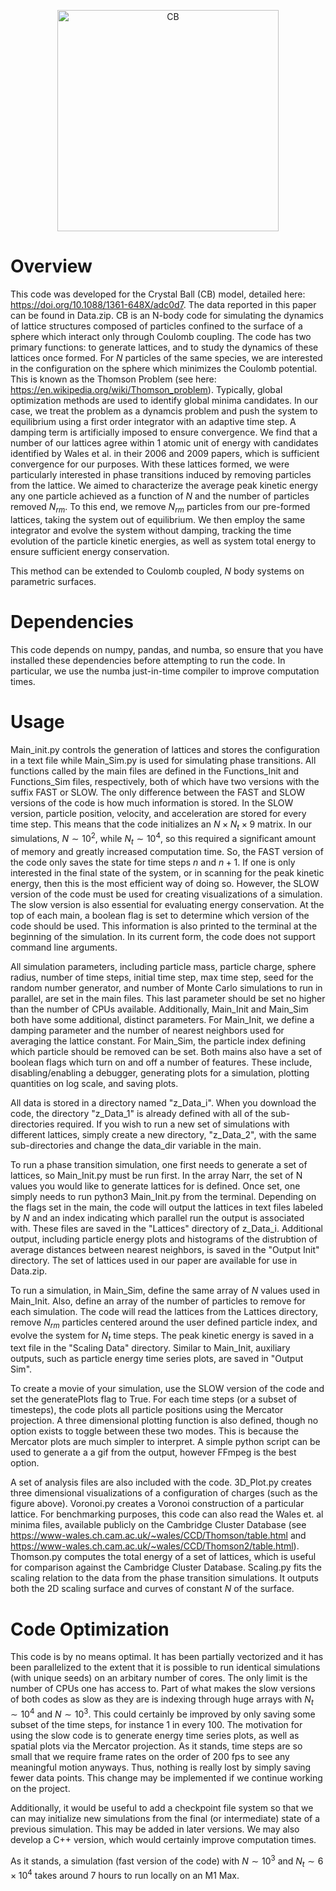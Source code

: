 <p align="center">
<img width="354" alt="CB" src="https://github.com/user-attachments/assets/e2791402-5a78-46c5-a51d-bc64cc0f728d">
</p>

# Overview
This code was developed for the Crystal Ball (CB) model, detailed here: https://doi.org/10.1088/1361-648X/adc0d7. The data reported in this paper can be found in Data.zip. CB is an N-body code for simulating the dynamics of lattice structures composed of particles confined to the surface of a sphere which interact only through Coulomb coupling. The code has two primary functions: to generate lattices, and to study the dynamics of these lattices once formed. For $N$ particles of the same species, we are interested in the configuration
on the sphere which minimizes the Coulomb potential. This is known as the Thomson Problem (see here: https://en.wikipedia.org/wiki/Thomson_problem). Typically, global optimization methods are used to identify global minima candidates. In our case, we treat the problem as a dynamcis problem and push
the system to equilibrium using a first order integrator with an adaptive time step. A damping term is artificially imposed to ensure convergence. We find that a number of our lattices agree within 1 atomic unit of energy with candidates
identified by Wales et al. in their 2006 and 2009 papers, which is sufficient convergence for our purposes. With these lattices formed, we were particularly interested in phase transitions induced by removing particles from the lattice.
We aimed to characterize the average peak kinetic energy any one particle achieved as a function of $N$ and the number of particles removed $N_{rm}$. To this end, we remove $N_{rm}$ particles from our pre-formed lattices,
taking the system out of equilibrium. We then employ the same integrator and evolve the system without damping, tracking the time evolution of the particle kinetic energies, as well as system total energy to ensure sufficient energy conservation.

This method can be extended to Coulomb coupled, $N$ body systems on parametric surfaces.

# Dependencies
This code depends on numpy, pandas, and numba, so ensure that you have installed these dependencies before attempting to run the code. In particular, we use the numba just-in-time compiler to improve computation times.

# Usage

Main_init.py controls the generation of lattices and stores the configuration in a text file while Main_Sim.py is used for simulating phase transitions. All functions called by the main files are defined in the Functions_Init and Functions_Sim files, respectively, both of which have two versions with the suffix FAST or SLOW. The only difference between the FAST and SLOW versions of the code is how much information is stored. In the SLOW version, particle position, velocity, and acceleration are stored for every time step. This means that the code initializes an $N\times N_{t}\times 9$ matrix. In our simulations, $N\sim 10^{2}$, while $N_{t}\sim 10^{4}$, so this required a significant amount of memory and greatly increased computation time. So, the FAST version of the code only saves the state for time steps $n$ and $n+1$. If one is only interested in the final state of the system, or in scanning for the peak kinetic energy, then this is the most efficient way of doing so. However, the SLOW version of the code must be used for creating visualizations of a simulation. The slow version is also essential for evaluating energy conservation. At the top of each main, a boolean flag is set to determine which version of the code should be used. This information is also printed to the terminal at the beginning of the simulation. In its current form, the code does not support command line arguments.

All simulation parameters, including particle mass, particle charge, sphere radius, number of time steps, initial time step, max time step, seed for the random number generator, and number of Monte Carlo simulations to run in parallel, are set in the main files. This last parameter should be set no higher than the number of CPUs available. Additionally, Main_Init and Main_Sim both have some additional, distinct parameters. For Main_Init, we define a damping parameter and the number of nearest neighbors used for averaging the lattice constant. For Main_Sim, the particle index defining which particle should be removed can be set. Both mains also have a set of boolean flags which turn on and off a number of features. These include, disabling/enabling a debugger, generating plots for a simulation, plotting quantities on log scale, and saving plots.

All data is stored in a directory named "z_Data_i". When you download the code, the directory "z_Data_1" is already defined with all of the sub-directories required. If you wish to run a new set of simulations with different lattices, simply create a new directory, "z_Data_2", with the same sub-directories and change the data_dir variable in the main.

To run a phase transition simulation, one first needs to generate a set of lattices, so Main_Init.py must be run first. In the array Narr, the set of N values you would like to generate lattices for is defined. Once set, one simply needs to run python3 Main_Init.py from the terminal. Depending on the flags set in the main, the code will output the lattices in text files labeled by $N$ and an index indicating which parallel run the output is associated with. These files are saved in the "Lattices" directory of z_Data_i. Additional output, including particle energy plots and histograms of the distrubtion of average distances between nearest neighbors, is saved in the "Output Init" directory. The set of lattices used in our paper are available for use in Data.zip.

To run a simulation, in Main_Sim, define the same array of $N$ values used in Main_Init. Also, define an array of the number of particles to remove for each simulation. The code will read the lattices from the Lattices directory, remove $N_{rm}$ particles centered around the user defined particle index, and evolve the system for $N_{t}$ time steps. The peak kinetic energy is saved in a text file in the "Scaling Data" directory. Similar to Main_Init, auxiliary outputs, such as particle energy time series plots, are saved in "Output Sim".

To create a movie of your simulation, use the SLOW version of the code and set the generatePlots flag to True. For each time steps (or a subset of timesteps), the code plots all particle positions using the Mercator projection. A three dimensional plotting function is also defined, though no option exists to toggle between these two modes. This is because the Mercator plots are much simpler to interpret. A simple python script can be used to generate a a gif from the output, however FFmpeg is the best option.

A set of analysis files are also included with the code. 3D_Plot.py creates three dimensional visualizations of a configuration of charges (such as the figure above). Voronoi.py creates a Voronoi construction of a particular lattice. For benchmarking purposes, this code can also read the Wales et. al minima files, available publicly on the Cambridge Cluster Database (see https://www-wales.ch.cam.ac.uk/~wales/CCD/Thomson/table.html and https://www-wales.ch.cam.ac.uk/~wales/CCD/Thomson2/table.html). Thomson.py computes the total energy of a set of lattices, which is useful for comparison against the Cambridge Cluster Database. Scaling.py fits the scaling relation to the data from the phase transition simulations. It outputs both the 2D scaling surface and curves of constant $N$ of the surface.

# Code Optimization
This code is by no means optimal. It has been partially vectorized and it has been parallelized to the extent that it is possible to run identical simulations (with unique seeds) on an arbitary number of cores. The only limit is the number of
CPUs one has access to. Part of what makes the slow versions of both codes as slow as they are is indexing through huge arrays with $N_{t}\sim 10^{4}$ and $N\sim 10^{3}$. This could certainly be improved by only saving some subset of the time steps, for
instance 1 in every 100. The motivation for using the slow code is to generate energy time series plots, as well as spatial plots via the Mercator projection. As it stands,
time steps are so small that we require frame rates on the order of 200 fps to see any meaningful motion anyways. Thus, nothing is really lost by simply saving fewer data points. This change may be implemented if we continue working on the
project.

Additionally, it would be useful to add a checkpoint file system so that we can may initialize new simulations from the final (or intermediate) state of a previous simulation. This may be added in later versions. We may also
develop a C++ version, which would certainly improve computation times.

As it stands, a simulation (fast version of the code) with $N\sim 10^{3}$ and $N_{t}\sim 6\times 10^{4}$ takes around 7 hours to run locally on an M1 Max.
